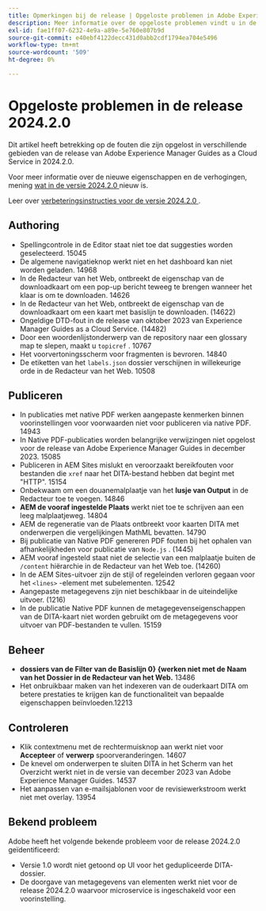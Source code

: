 ```yaml
---
title: Opmerkingen bij de release | Opgeloste problemen in Adobe Experience Manager Guides, release 2024.2.0
description: Meer informatie over de opgeloste problemen vindt u in de release 2024.2.0 van Adobe Experience Manager Guides as a Cloud Service.
exl-id: fae1ff07-6232-4e9a-a89e-5e760e807b9d
source-git-commit: e40ebf4122decc431d0abb2cdf1794ea704e5496
workflow-type: tm+mt
source-wordcount: '509'
ht-degree: 0%

---
```


# Opgeloste problemen in de release 2024.2.0

Dit artikel heeft betrekking op de fouten die zijn opgelost in verschillende gebieden van de release van Adobe Experience Manager Guides as a Cloud Service in 2024.2.0.

Voor meer informatie over de nieuwe eigenschappen en de verhogingen, mening [ wat in de versie 2024.2.0 ](whats-new-2024-2-0.md) nieuw is.

Leer over [ verbeteringsinstructies voor de versie 2024.2.0 ](upgrade-instructions-2024-2-0.md).



## Authoring

- Spellingcontrole in de Editor staat niet toe dat suggesties worden geselecteerd. 15045
- De algemene navigatieknop werkt niet en het dashboard kan niet worden geladen. 14968
- In de Redacteur van het Web, ontbreekt de eigenschap van de downloadkaart om een pop-up bericht teweeg te brengen wanneer het klaar is om te downloaden. 14626
- In de Redacteur van het Web, ontbreekt de eigenschap van de downloadkaart om een kaart met basislijn te downloaden. (14622)
- Ongeldige DTD-fout in de release van oktober 2023 van Experience Manager Guides as a Cloud Service. (14482)
- Door een woordenlijstonderwerp van de repository naar een glossary map te slepen, maakt u `topicref` . 10767
- Het voorvertoningsscherm voor fragmenten is bevroren. 14840
- De etiketten van het `labels.json` dossier verschijnen in willekeurige orde in de Redacteur van het Web. 10508

## Publiceren

- In publicaties met native PDF werken aangepaste kenmerken binnen voorinstellingen voor voorwaarden niet voor publiceren via native PDF. 14943
- In Native PDF-publicaties worden belangrijke verwijzingen niet opgelost voor de release van Adobe Experience Manager Guides in december 2023. 15085
- Publiceren in AEM Sites mislukt en veroorzaakt bereikfouten voor bestanden die `xref` naar het DITA-bestand hebben dat begint met &quot;HTTP&quot;. 15154
- Onbekwaam om een douanemalplaatje van het **lusje van Output** in de Redacteur toe te voegen. 14846
- **AEM de vooraf ingestelde Plaats** werkt niet toe te schrijven aan een leeg malplaatjeweg. 14804
- AEM de regeneratie van de Plaats ontbreekt voor kaarten DITA met onderwerpen die vergelijkingen MathML bevatten. 14790
- Bij publicatie van Native PDF genereren PDF fouten bij het ophalen van afhankelijkheden voor publicatie van `Node.js` . (1445)
- AEM vooraf ingesteld staat niet de selectie van een malplaatje buiten de `/content` hiërarchie in de Redacteur van het Web toe. (14260)
- In de AEM Sites-uitvoer zijn de stijl of regeleinden verloren gegaan voor het `<lines>` -element met subelementen. 12542
- Aangepaste metagegevens zijn niet beschikbaar in de uiteindelijke uitvoer. (1216)
- In de publicatie Native PDF kunnen de metagegevenseigenschappen van de DITA-kaart niet worden gebruikt om de metagegevens voor uitvoer van PDF-bestanden te vullen. 15159



## Beheer

- **dossiers van de Filter van de Basislijn 0} {werken niet met de Naam van het Dossier in de Redacteur van het Web.** 13486
- Het onbruikbaar maken van het indexeren van de ouderkaart DITA om betere prestaties te krijgen kan de functionaliteit van bepaalde eigenschappen beïnvloeden.12213


## Controleren

- Klik contextmenu met de rechtermuisknop aan werkt niet voor **Accepteer** of **verwerp** spoorveranderingen. 14607
- De knevel om onderwerpen te sluiten DITA in het Scherm van het Overzicht werkt niet in de versie van december 2023 van Adobe Experience Manager Guides. 14537
- Het aanpassen van e-mailsjablonen voor de revisiewerkstroom werkt niet met overlay. 13954

## Bekend probleem

Adobe heeft het volgende bekende probleem voor de release 2024.2.0 geïdentificeerd:

- Versie 1.0 wordt niet getoond op UI voor het gedupliceerde DITA- dossier.
- De doorgave van metagegevens van elementen werkt niet voor de release 2024.2.0 waarvoor microservice is ingeschakeld voor een voorinstelling.
